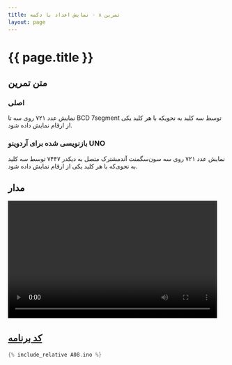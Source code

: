 ```yaml
---
title: تمرین ۸ - نمایش اعداد با دکمه
layout: page
---
```


# {{ page.title }}

## متن تمرین

### اصلی 

نمایش عدد ۷۲۱ روی سه تا BCD 7segment توسط سه کلید به نحویکه با هر کلید یکی از ارقام نمایش داده شود.

### بازنویسی شده برای آردوینو UNO

نمایش عدد ۷۲۱ روی سه سون‌سگمنت آندمشترک متصل به دیکدر ۷۴۴۷ توسط سه کلید به نحوی‌که با هر کلید یکی از ارقام نمایش داده شود.

## مدار

<video autoplay="autoplay" loop="loop" width="480" height="270">
<source src="video.mp4" type="video/mp4" />
<img src="picture.jpg" width="480" height="270" />
</video>

## [کد برنامه](A08.ino)

```c
{% include_relative A08.ino %}
```
